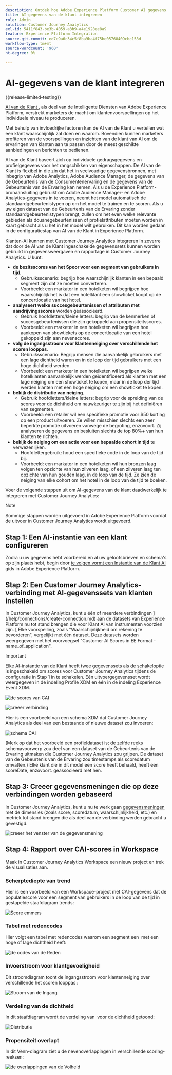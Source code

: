 ```yaml
---
description: Ontdek hoe Adobe Experience Platform Customer AI gegevens kan integreren met Workspace in Customer Journey Analytics.
title: AI-gegevens van de klant integreren
role: Admin
solution: Customer Journey Analytics
exl-id: 5411f843-be3b-4059-a3b9-a4e1928ee8a9
feature: Experience Platform Integration
source-git-commit: ed7e9a6c34c5f8ba9ba4f75be05768409cbc158d
workflow-type: tm+mt
source-wordcount: '960'
ht-degree: 0%

---
```


# AI-gegevens van de klant integreren

{{release-limited-testing}}

[ AI van de Klant ](https://experienceleague.adobe.com/docs/experience-platform/intelligent-services/customer-ai/overview.html), als deel van de Intelligente Diensten van Adobe Experience Platform, verstrekt marketers de macht om klantenvoorspellingen op het individuele niveau te produceren.

Met behulp van invloedrijke factoren kan de AI van de Klant u vertellen wat een klant waarschijnlijk zal doen en waarom. Bovendien kunnen marketers profiteren van de voorspellingen en inzichten van de klant van AI om de ervaringen van klanten aan te passen door de meest geschikte aanbiedingen en berichten te bedienen.

AI van de Klant baseert zich op individuele gedragsgegevens en profielgegevens voor het rangschikken van eigenschappen. De AI van de Klant is flexibel in die zin dat het in veelvoudige gegevensbronnen, met inbegrip van Adobe Analytics, Adobe Audience Manager, de gegevens van de Gebeurtenis van de Consumentenervaring en de gegevens van de Gebeurtenis van de Ervaring kan nemen. Als u de Experience Platform-bronaansluiting gebruikt om Adobe Audience Manager- en Adobe Analytics-gegevens in te voeren, neemt het model automatisch de standaardgebeurtenistypen op om het model te trainen en te scoren. Als u uw eigen dataset van de Gebeurtenis van de Ervaring zonder standaardgebeurtenistypen brengt, zullen om het even welke relevante gebieden als douanegebeurtenissen of profielattributen moeten worden in kaart gebracht als u het in het model wilt gebruiken. Dit kan worden gedaan in de configuratiestap van AI van de Klant in Experience Platform.

Klanten-AI kunnen met Customer Journey Analytics integreren in zoverre dat door de AI van de Klant ingeschakelde gegevenssets kunnen worden gebruikt in gegevensweergaven en rapportage in Customer Journey Analytics. U kunt:

* **de bezitsscores van het Spoor voor een segment van gebruikers in tijd**.
   * Gebruiksscenario: begrijp hoe waarschijnlijk klanten in een bepaald segment zijn dat ze moeten converteren.
   * Voorbeeld: een markator in een hotelketen wil begrijpen hoe waarschijnlijk het is dat een hotelklant een showticket koopt op de concertlocatie van het hotel.
* **analyseert welke succesgebeurtenissen of attributen met aandrijvingsscores** worden geassocieerd.
   * Gebruik hoofdletters/kleine letters: begrip van de kenmerken of succesgebeurtenissen die zijn gekoppeld aan propensiteitsscores.
   * Voorbeeld: een marketer in een hotelketen wil begrijpen hoe aankopen van showtickets op de concertlocatie van een hotel gekoppeld zijn aan nevenscores.
* **volg de ingangsstroom voor klantenneiging over verschillende het scoren looppas**.
   * Gebruiksscenario: Begrijp mensen die aanvankelijk gebruikers met een lage dichtheid waren en in de loop der tijd gebruikers met een hoge dichtheid werden.
   * Voorbeeld: een marketer in een hotelketen wil begrijpen welke hotelklanten aanvankelijk werden geïdentificeerd als klanten met een lage neiging om een showticket te kopen, maar in de loop der tijd werden klanten met een hoge neiging om een showticket te kopen.
* **bekijk de distributie van neiging**.
   * Gebruik hoofdletters/kleine letters: begrip voor de spreiding van de scores voor de dichtheid om nauwkeuriger te zijn bij het definiëren van segmenten.
   * Voorbeeld: een retailer wil een specifieke promotie voor $50 korting op een product uitvoeren. Ze willen misschien slechts een zeer beperkte promotie uitvoeren vanwege de begroting, enzovoort. Zij analyseren de gegevens en besluiten slechts de top 80%+ van hun klanten te richten.
* **bekijk de neiging om een actie voor een bepaalde cohort in tijd** te verwezenlijken.
   * Hoofdlettergebruik: houd een specifieke code in de loop van de tijd bij.
   * Voorbeeld: een markator in een hotelketen wil hun bronzen laag volgen ten opzichte van hun zilveren laag, of een zilveren laag ten opzichte van hun gouden laag, in de loop van de tijd. Ze zien de neiging van elke cohort om het hotel in de loop van de tijd te boeken.

Voer de volgende stappen uit om AI-gegevens van de klant daadwerkelijk te integreren met Customer Journey Analytics:

>[!NOTE]
>
>Sommige stappen worden uitgevoerd in Adobe Experience Platform voordat de uitvoer in Customer Journey Analytics wordt uitgevoerd.


## Stap 1: Een AI-instantie van een klant configureren

Zodra u uw gegevens hebt voorbereid en al uw geloofsbrieven en schema&#39;s op zijn plaats hebt, begin door [ te volgen vormt een Instantie van de Klant AI ](https://experienceleague.adobe.com/docs/experience-platform/intelligent-services/customer-ai/user-guide/configure.html) gids in Adobe Experience Platform.

## Stap 2: Een Customer Journey Analytics-verbinding met AI-gegevenssets van klanten instellen

In Customer Journey Analytics, kunt u één of meerdere verbindingen ](/help/connections/create-connection.md) aan de datasets van Experience Platform nu tot stand brengen die voor Klant AI van instrumenten voorzien zijn. [ Elke voorspelling, zoals &quot;Waarschijnlijkheid om rekening te bevorderen&quot;, vergelijkt met één dataset. Deze datasets worden weergegeven met het voorvoegsel &quot;Customer AI Scores in EE Format - name_of_application&quot;.

>[!IMPORTANT]
>
>Elke AI-instantie van de Klant heeft twee gegevenssets als de schakeloptie is ingeschakeld om scores voor Customer Journey Analytics tijdens de configuratie in Stap 1 in te schakelen. Eén uitvoergegevensset wordt weergegeven in de indeling Profile XDM en één in de indeling Experience Event XDM.

![ de scores van CAI ](assets/cai-scores.png)

![ creeer verbinding ](assets/create-conn.png)

Hier is een voorbeeld van een schema XDM dat Customer Journey Analytics als deel van een bestaande of nieuwe dataset zou invoeren:

![ schema CAI ](assets/cai-schema.png)

(Merk op dat het voorbeeld een profieldataset is; de zelfde reeks schemavoorwerp zou deel van een dataset van de Gebeurtenis van de Ervaring uitmaken die Customer Journey Analytics zou grijpen. De dataset van de Gebeurtenis van de Ervaring zou timestamps als scoredatum omvatten.) Elke klant die in dit model een score heeft behaald, heeft een scoreDate, enzovoort. geassocieerd met hen.

## Stap 3: Creeer gegevensmeningen die op deze verbindingen worden gebaseerd

In Customer Journey Analytics, kunt u nu te werk gaan [ gegevensmeningen ](/help/data-views/create-dataview.md) met de dimensies (zoals score, scoredatum, waarschijnlijkheid, etc.) en metriek tot stand brengen die als deel van de verbinding werden gebracht u gevestigd.

![ creeer het venster van de gegevensmening ](assets/create-dataview.png)

## Stap 4: Rapport over CAI-scores in Workspace

Maak in Customer Journey Analytics Workspace een nieuw project en trek de visualisaties aan.

### Scherptediepte van trend

Hier is een voorbeeld van een Workspace-project met CAI-gegevens dat de populatiescore voor een segment van gebruikers in de loop van de tijd in &#x200B; gestapelde staafdiagram trends:

![ Score emmers ](assets/workspace-scores.png)

### Tabel met redencodes

Hier volgt een tabel met redencodes waarom een segment een &#x200B; met een hoge of lage dichtheid heeft:

![ de codes van de Reden ](assets/reason-codes.png)

### Invoerstroom voor klantgevoeligheid

Dit stroomdiagram toont de ingangsstroom voor klantenneiging over verschillende het scoren looppas &#x200B;:

![ Stroom van de Ingang ](assets/flow.png)

### Verdeling van de dichtheid

In dit staafdiagram wordt de verdeling van &#x200B; voor de dichtheid getoond:

![ Distributie ](assets/distribution.png)

### Propensiteit overlapt

In dit Venn-diagram ziet u de nevenoverlappingen in verschillende scoring-reeksen:

![ de overlappingen van de Volheid ](assets/venn.png)
